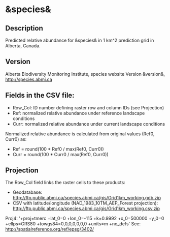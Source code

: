 # &species&

## Description

Predicted relative abundance for &species&
in 1 km^2 prediction grid in Alberta, Canada.

## Version

Alberta Biodiversity Monitoring Institute, species website
Version &version&, http://species.abmi.ca

## Fields in the CSV file:

* Row_Col: ID number defining raster row and column IDs (see Projection)
* Ref: normalized relative abundance under reference landscape conditions
* Curr: normalized relative abundance under current landscape conditions

Normalized relative abundance is calculated from original values
(Ref0, Curr0) as:
* Ref = round(100 * Ref0 / max(Ref0, Curr0))
* Curr = round(100 * Curr0 / max(Ref0, Curr0))

## Projection

The Row_Col field links the raster cells to these products:

* Geodatabase:
  http://ftp.public.abmi.ca/species.abmi.ca/gis/Grid1km_working.gdb.zip
* CSV with latitude/longitude (NAD_1983_10TM_AEP_Forest projection):
  http://ftp.public.abmi.ca/species.abmi.ca/gis/Grid1km_working.csv.zip

Proj4: '+proj=tmerc +lat_0=0 +lon_0=-115 +k=0.9992 +x_0=500000 +y_0=0 +ellps=GRS80 +towgs84=0,0,0,0,0,0,0 +units=m +no_defs'
See: http://spatialreference.org/ref/epsg/3402/
